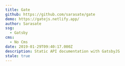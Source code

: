 ```yaml
---
title: Gate
github: https://github.com/sarasate/gate
demo: https://gatejs.netlify.app/
author: Sarasate
ssg:
  - Gatsby
cms:
  - No Cms
date: 2019-01-29T09:40:17.000Z
description: Static API documentation with GatsbyJS
stale: true
---
```

